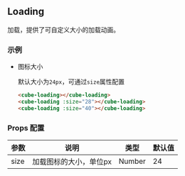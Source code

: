 ## Loading

加载，提供了可自定义大小的加载动画。

### 示例

- 图标大小

  默认大小为`24px`，可通过`size`属性配置

  ```html
  <cube-loading></cube-loading>
  <cube-loading :size="28"></cube-loading>
  <cube-loading :size="40"></cube-loading>
  ```

### Props 配置

| 参数 | 说明 | 类型 | 默认值 |
| - | - | - | - |
| size | 加载图标的大小，单位px | Number | 24 |

